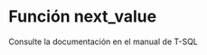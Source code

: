 ﻿---
Autogenerated: true
---

# Función  next_value

Consulte la documentación en el manual de T-SQL
